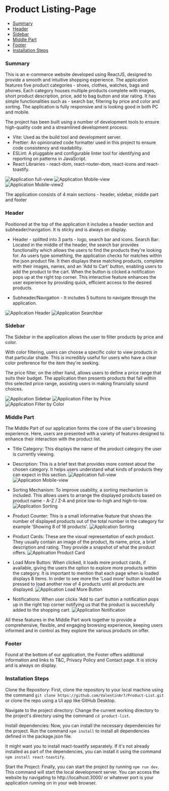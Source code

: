 # Product Listing-Page

- [Summary](#summary)
- [Header](#header)
- [Sidebar](#sidebar)
- [Middle Part](#middle-part)
- [Footer](#footer)
- [Installation Steps](#installation)

### Summary

This is an e-commerce website developed using ReactJS, designed to provide a smooth and intuitive shopping experience. The application features five product categories - shoes, clothes, watches, bags and phones. Each category houses multiple products complete with images, short product description, price, add to bag button and star rating. It has simple functionalities such as - search bar, filtering by price and color and sorting. The application is fully responsive and is looking good in both PC and mobile.

The project has been built using a number of development tools to ensure high-quality code and a streamlined development process:

- Vite: Used as the build tool and development server.
- Prettier: An opinionated code formatter used in this project to ensure code consistency and readability.
- ESLint: A pluggable and configurable linter tool for identifying and reporting on patterns in JavaScript.
- React Librairies - react-dom, react-router-dom, react-icons and react-toastify.

![Application full-view](product-list/src/assets/Images/FullView.PNG)
![Application Mobile-view](product-list/src/assets/Images/MobileView1.PNG)
![Application Mobile-view2](product-list/src/assets/Images/MobileView2.PNG)

The application consists of 4 main sections - header, sidebar, middle part and footer

### Header

Positioned at the top of the application it includes a header section and subheader/navigation. It is sticky and is always on display.

- Header - splitted into 3 parts - logo, search bar and icons.
  Search Bar: Located in the middle of the header, the search bar provides functionality which allows the users to find the products they're looking for. As users type something, the application checks for matches within the json product file. It then displays these matching products, complete with their images, names, and an 'Add to Cart' button, enabling users to add the product to the cart. When the button is cilcked a notification pops up at the right top corner. This interactive feature enhances the user experience by providing quick, efficient access to the desired products.

- Subheader/Navigation - It includes 5 buttons to navigate through the application.

![Application Header](product-list/src/assets/Images/Header.PNG)
![Application Searchbar](product-list/src/assets/Images/SearchBar.PNG)

### Sidebar

The Sidebar in the application allows the user to filter products by price and color.

With color filtering, users can choose a specific color to view products in that particular shade. This is incredibly useful for users who have a clear color preference for the item they're seeking.

The price filter, on the other hand, allows users to define a price range that suits their budget. The application then presents products that fall within this selected price range, assisting users in making financially sound choices.

![Application Sidebar](product-list/src/assets/Images/Sidebar.PNG)
![Application Filter by Price](product-list/src/assets/Images/FilterPrice.PNG)
![Application Filter by Color](product-list/src/assets/Images/FilterColor.PNG)

### Middle Part

The Middle Part of our application forms the core of the user's browsing experience. Here, users are presented with a variety of features designed to enhance their interaction with the product list.

- Title Category: This displays the name of the product category the user is currently viewing.

- Description: This is a brief text that provides more context about the chosen category. It helps users understand what kinds of products they can expect in this section.
  ![Application full-view](product-list/src/assets/Images/FullView.PNG)
  ![Application Mobile-view](product-list/src/assets/Images/MobileView1.PNG)

- Sorting Mechanism: To improve usability, a sorting mechanism is included. This allows users to arrange the displayed products based on product name - A-Z / Z-A and price low-to-high and high-to-low.
  ![Application Sorting](product-list/src/assets/Images/Sorting.PNG)

- Product Counter: This is a small informative feature that shows the number of displayed products out of the total number in the category for example 'Showing 8 of 16 products'.
  ![Application Sorting](product-list/src/assets/Images/Sorting.PNG)

- Product Cards: These are the visual representation of each product. They usually contain an image of the product, its name, price, a brief description and rating. They provide a snapshot of what the product offers.
  ![Application Product Card](product-list/src/assets/Images/productCard.PNG)

- Load More Button: When clicked, it loads more product cards, if available, giving the users the option to explore more products within the category.
  It is important to mention that each page when is loaded displays 8 items. In order to see more the 'Load more' button should be pressed to load another row of 4 products until all products are displayed.
  ![Application Load More Button](product-list/src/assets/Images/LoadMoreButton.PNG)

- Notifications: When user clicks 'Add to cart' button a notification pops up in the right top corner notifying us that the product is succesfully added to the shopping cart.
  ![Application Notification](product-list/src/assets/Images/Notification.PNG)

All these features in the Middle Part work together to provide a comprehensive, flexible, and engaging browsing experience, keeping users informed and in control as they explore the various products on offer.

### Footer

Found at the bottom of our application, the Footer offers additional information and links to T&C, Privacy Policy and Contact page. It is sticky and is always on display.

### Installation Steps

Clone the Repository: First, clone the repository to your local machine using the command `git clone https://github.com/ValentinAr7/Product-List.git` or clone the repo using a UI app like GitHub Desktop.

Navigate to the project directory: Change the current working directory to the project's directory using the command `cd product-list`.

Install dependencies: Now, you can install the necessary dependencies for the project. Run the command `npm install` to install all dependencies defined in the package.json file.

It might want you to install react-toastify separately. If it's not already installed as part of the dependencies, you can install it using the command `npm install react-toastify`.

Start the Project: Finally, you can start the project by running `npm run dev`. This command will start the local development server. You can access the website by navigating to http://localhost:3000/ or whatever port is your application running on in your web browser.
